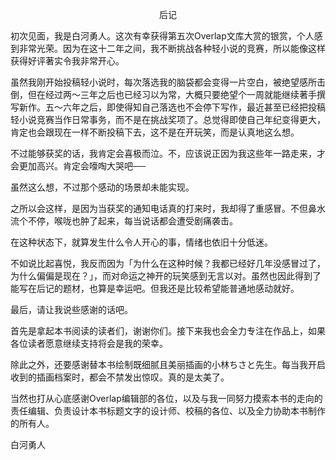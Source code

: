 <p align="center">后记</p>

初次见面，我是白河勇人。这次有幸获得第五次Overlap文库大赏的银赏，个人感到非常光荣。因为在这十二年之间，我不断挑战各种轻小说的竞赛，所以能像这样获得好评著实令我非常开心。

虽然我刚开始投稿轻小说时，每次落选我的脑袋都会变得一片空白，被绝望感所击倒，但在经过两～三年之后也已经习以为常，大概只要绝望个一周就能继续著手撰写新作。五～六年之后，即使得知自己落选也不会停下写作，最近甚至已经把投稿轻小说竞赛当作日常事务，而不是在挑战奖项了。总觉得即使自己年纪变得更大，肯定也会跟现在一样不断投稿下去，这不是在开玩笑，而是认真地这么想。

不过能够获奖的话，我肯定会喜极而泣。不，应该说正因为我这些年一路走来，才会更加高兴。肯定会嚎啕大哭吧──

虽然这么想，不过那个感动的场景却未能实现。

之所以会这样，是因为当获奖的通知电话真的打来时，我却得了重感冒。不但鼻水流个不停，喉咙也肿了起来，每当说话都会遭受剧痛袭击。

在这种状态下，就算发生什么令人开心的事，情绪也依旧十分低迷。

不如说比起喜悦，我反而因为「为什么在这种时候？我都已经好几年没感冒过了，为什么偏偏是现在？」，而对命运之神开的玩笑感到无言以对。虽然也因此得到了能写在后记的题材，也算是幸运吧。但我还是比较希望能普通地感动就好。

最后，请让我说些感谢的话吧。

首先是拿起本书阅读的读者们，谢谢你们。接下来我也会全力专注在作品上，如果各位读者愿意继续支持将会是我的荣幸。

除此之外，还要感谢替本书绘制既细腻且美丽插画的小林ちさと先生。每当我开启收到的插画档案时，都会不禁发出惊叹。真的是太美了。

当然也打从心底感谢Overlap编辑部的各位，以及与我一同努力摸索本书的走向的责任编辑、负责设计本书标题文字的设计师、校稿的各位、以及全力协助本书制作的所有人。

白河勇人

